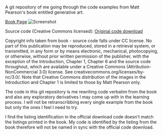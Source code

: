 A git repository of me going through the code examples from Matt Pearson's book entitled generative art.

[Book Page](http://zenbullets.com/blog/?page_id=799)
![Screenshot](http://zenbullets.com/blog/wp-content/uploads/2010/11/cover_500_new.png)


Source code (Creative Commons licensed): [Original code download](http://www.manning.com/pearson/GenArt_source_code.zip)

Copyright info taken from book - source code falls under CC license.
No part of this publication may be reproduced, stored in a retrieval system, or transmitted, in any form or by means electronic, mechanical, photocopying, or otherwise, without prior written permission of the publisher, with the exception of the Introduction, Chapter 1, Chapter 6 and the source code throughout, which are available under a Creative Commons (Attribution-NonCommercial 3.0) license. See creativecommons.org/licenses/by-nc/3.0/. Note that Creative Commons distribution of the images in the Introduction and Chapter 1 is limited to those by Matt Pearson only.

The code in this git repository is me rewriting code verbatim from the book and also any exploratory derivatives I may come up with in the learning process. I will not be retranscribbing every single example from the book but only the ones I feel I need to try.

I find the listing identification in the official download code doesn't match the listings printed in the book.
My code is identified by the listing from the book therefore will not be named in sync with the official code download.
